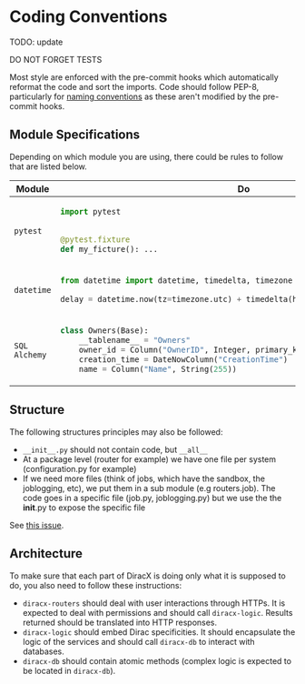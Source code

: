# Coding Conventions

TODO: update

DO NOT FORGET TESTS

Most style are enforced with the pre-commit hooks which automatically reformat the code and sort the imports.
Code should follow PEP-8, particularly for [naming conventions](https://peps.python.org/pep-0008/#prescriptive-naming-conventions) as these aren't modified by the pre-commit hooks.

## Module Specifications

Depending on which module you are using, there could be rules to follow that are listed below.

<table>
<thead>
<tr>
    <th>Module</th>
    <th>Do</th>
    <th>Do not</th>
<tr>
</thead>

<tr>
<td>

`pytest`</td>

<td>

```python
import pytest


@pytest.fixture
def my_ficture(): ...
```

</td>

<td>

```python
from pytest import fixture


@fixture
def my_ficture(): ...
```

</td>
</tr>

<tr>
<td>

`datetime`

</td>

<td>

```python
from datetime import datetime, timedelta, timezone

delay = datetime.now(tz=timezone.utc) + timedelta(hours=1)
```

</td>

<td>

```python
import datetime

delay = datetime.datetime.now() + datetime.timedelta(hours=1)
```

</td>
</tr>

<tr>
<td>

`SQL Alchemy`

</td>

<td>

```python
class Owners(Base):
    __tablename__ = "Owners"
    owner_id = Column("OwnerID", Integer, primary_key=True, autoincrement=True)
    creation_time = DateNowColumn("CreationTime")
    name = Column("Name", String(255))
```

</td>

<td>

```python
class Owners(Base):
    __tablename__ = "Owners"
    OwnerID = Column(Integer, primary_key=True, autoincrement=True)
    CreationTime = DateNowColumn()
    Name = Column(String(255))
```

</td>
</tr>

</table>

## Structure

The following structures principles may also be followed:

- `__init__.py` should not contain code, but `__all__`
- At a package level (router for example) we have one file per system (configuration.py for example)
- If we need more files (think of jobs, which have the sandbox, the joblogging, etc), we put them in a sub module (e.g routers.job). The code goes in a specific file (job.py, joblogging.py) but we use the the __init__.py to expose the specific file

See [this issue](https://github.com/DIRACGrid/diracx/issues/268).

## Architecture

To make sure that each part of DiracX is doing only what it is supposed to do, you also need to follow these instructions:

- `diracx-routers` should deal with user interactions through HTTPs. It is expected to deal with permissions and should call `diracx-logic`. Results returned should be translated into HTTP responses.
- `diracx-logic` should embed Dirac specificities. It should encapsulate the logic of the services and should call `diracx-db` to interact with databases.
- `diracx-db` should contain atomic methods (complex logic is expected to be located in `diracx-db`).
